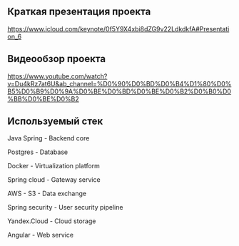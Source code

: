 ## Краткая презентация проекта 
https://www.icloud.com/keynote/0f5Y9X4xbi8dZG9v22LdkdkfA#Presentation_6

## Видеообзор проекта
https://www.youtube.com/watch?v=Du4kRz7at6U&ab_channel=%D0%90%D0%BD%D0%B4%D1%80%D0%B5%D0%B9%D0%9A%D0%BE%D0%BD%D0%BE%D0%B2%D0%B0%D0%BB%D0%BE%D0%B2

## Используемый стек
Java Spring - Backend core

Postgres - Database

Docker - Virtualization platform

Spring cloud - Gateway service

AWS - S3 - Data exchange 

Spring security - User security pipeline

Yandex.Cloud - Cloud storage

Angular - Web service


